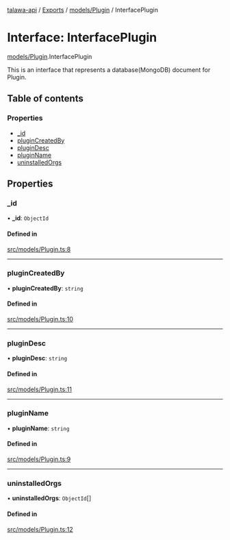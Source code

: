 [talawa-api](../README.md) / [Exports](../modules.md) / [models/Plugin](../modules/models_Plugin.md) / InterfacePlugin

# Interface: InterfacePlugin

[models/Plugin](../modules/models_Plugin.md).InterfacePlugin

This is an interface that represents a database(MongoDB) document for Plugin.

## Table of contents

### Properties

- [\_id](models_Plugin.InterfacePlugin.md#_id)
- [pluginCreatedBy](models_Plugin.InterfacePlugin.md#plugincreatedby)
- [pluginDesc](models_Plugin.InterfacePlugin.md#plugindesc)
- [pluginName](models_Plugin.InterfacePlugin.md#pluginname)
- [uninstalledOrgs](models_Plugin.InterfacePlugin.md#uninstalledorgs)

## Properties

### \_id

• **\_id**: `ObjectId`

#### Defined in

[src/models/Plugin.ts:8](https://github.com/PalisadoesFoundation/talawa-api/blob/4c7d3ea/src/models/Plugin.ts#L8)

___

### pluginCreatedBy

• **pluginCreatedBy**: `string`

#### Defined in

[src/models/Plugin.ts:10](https://github.com/PalisadoesFoundation/talawa-api/blob/4c7d3ea/src/models/Plugin.ts#L10)

___

### pluginDesc

• **pluginDesc**: `string`

#### Defined in

[src/models/Plugin.ts:11](https://github.com/PalisadoesFoundation/talawa-api/blob/4c7d3ea/src/models/Plugin.ts#L11)

___

### pluginName

• **pluginName**: `string`

#### Defined in

[src/models/Plugin.ts:9](https://github.com/PalisadoesFoundation/talawa-api/blob/4c7d3ea/src/models/Plugin.ts#L9)

___

### uninstalledOrgs

• **uninstalledOrgs**: `ObjectId`[]

#### Defined in

[src/models/Plugin.ts:12](https://github.com/PalisadoesFoundation/talawa-api/blob/4c7d3ea/src/models/Plugin.ts#L12)
